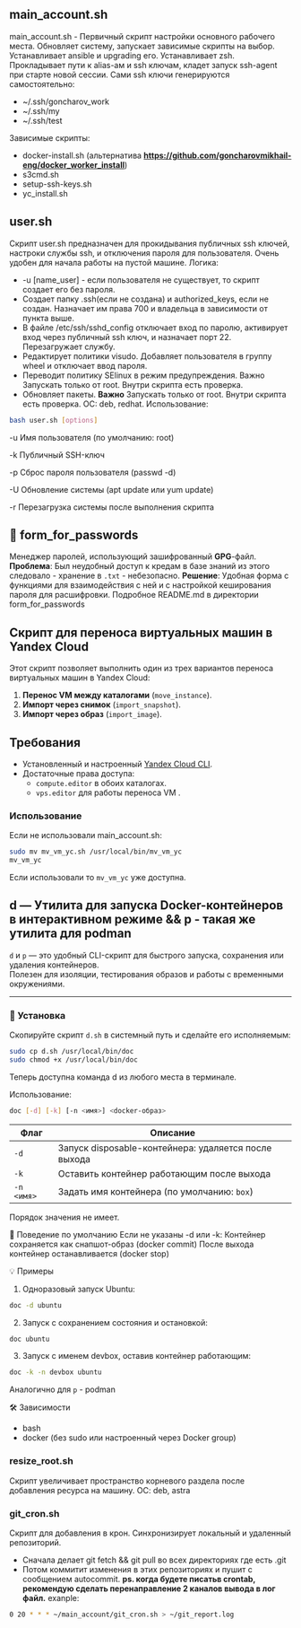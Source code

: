 ## main_account.sh
main_account.sh - Первичный скрипт настройки основного рабочего места. 
Обновляет систему, запускает зависимые скрипты на выбор. Устанавливает ansible и upgrading его. Устанавливает zsh. Прокладывает пути к alias-ам и ssh ключам, кладет запуск ssh-agent при старте новой сессии. 
Сами ssh ключи генерируются самостоятельно:
- ~/.ssh/goncharov_work
- ~/.ssh/my
- ~/.ssh/test

Зависимые скрипты: 
- docker-install.sh (альтернатива **https://github.com/goncharovmikhail-eng/docker_worker_install**)
- s3cmd.sh
- setup-ssh-keys.sh
- yc_install.sh

## user.sh
Скрипт user.sh предназначен для прокидывания публичных ssh ключей, настроки службы ssh, и отключения пароля для пользователя. Очень удобен для начала работы на пустой машине. Логика:
- -u [name_user] - если пользователя не существует, то скрипт создает его без пароля.
- Создает папку .ssh(если не создана) и authorized_keys, если не создан. Назначает им права 700 и владельца в зависимости от пункта выше.
- В файле /etc/ssh/sshd_config отключает вход по паролю, активирует вход через публичный ssh ключ, и назначает порт 22. Перезагружает службу.
- Редактирует политики visudo. Добавляет пользователя в группу wheel и отключает ввод пароля.
- Переводит политику SElinux в режим предупреждения. Важно Запускать только от root. Внутри скрипта есть проверка.
- Обновляет пакеты.
**Важно** Запускать только от root. Внутри скрипта есть проверка. ОС: deb, redhat.
Использование: 
```bash
bash user.sh [options] 
```
-u	Имя пользователя (по умолчанию: root)

-k	Публичный SSH-ключ

-p	Сброс пароля пользователя (passwd -d)

-U	Обновление системы (apt update или yum update)

-r	Перезагрузка системы после выполнения скрипта

## 🔐 form_for_passwords
Менеджер паролей, использующий зашифрованный **GPG**-файл.
**Проблема**: Был неудобный доступ к кредам в базе знаний из этого следовало - хранение в `.txt` -  небезопасно.
**Решение**: Удобная форма с функциями для взаимодействия с ней и с настройкой кеширования пароля для расшифровки.
Подробное README.md в директории form_for_passwords

## Скрипт для переноса виртуальных машин в Yandex Cloud
Этот скрипт позволяет выполнить один из трех вариантов переноса виртуальных машин в Yandex Cloud:
1. **Перенос VM между каталогами** (`move_instance`).
2. **Импорт через снимок** (`import_snapshot`).
3. **Импорт через образ** (`import_image`).

## Требования
- Установленный и настроенный [Yandex Cloud CLI](https://cloud.yandex.ru/docs/cli/quickstart).
- Достаточные права доступа:
  - `compute.editor` в обоих каталогах.
  - `vps.editor` для работы переноса VM .

### Использование
Если не использовали main_account.sh:
```bash 
sudo mv mv_vm_yc.sh /usr/local/bin/mv_vm_yc
mv_vm_yc
```
Если использовали то `mv_vm_yc` уже доступна.

## d — Утилита для запуска Docker-контейнеров в интерактивном режиме && p - такая же утилита для podman

`d` и `p` — это удобный CLI-скрипт для быстрого запуска, сохранения или удаления контейнеров.  
Полезен для изоляции, тестирования образов и работы с временными окружениями.

---

### 🔧 Установка

Скопируйте скрипт `d.sh` в системный путь и сделайте его исполняемым:

```bash
sudo cp d.sh /usr/local/bin/doc
sudo chmod +x /usr/local/bin/doc
```
Теперь доступна команда d из любого места в терминале.

Использование:
```bash
doc [-d] [-k] [-n <имя>] <docker-образ>
```
| Флаг       | Описание                                             |
| ---------- | ---------------------------------------------------- |
| `-d`       | Запуск disposable-контейнера: удаляется после выхода |
| `-k`       | Оставить контейнер работающим после выхода           |
| `-n <имя>` | Задать имя контейнера (по умолчанию: `box`)          |
Порядок значения не имеет.

🧠 Поведение по умолчанию
Если не указаны -d или -k:
Контейнер сохраняется как снапшот-образ (docker commit)
После выхода контейнер останавливается (docker stop)

💡 Примеры
1. Одноразовый запуск Ubuntu:
```bash
doc -d ubuntu
```
2. Запуск с сохранением состояния и остановкой:
```bash
doc ubuntu
```
3. Запуск с именем devbox, оставив контейнер работающим:
```bash
doc -k -n devbox ubuntu
```
Аналогично для `p` - podman

🛠️ Зависимости
- bash
- docker (без sudo или настроенный через Docker group)


### resize_root.sh
Скрипт увеличивает пространство корневого раздела после добавления ресурса на машину.
OC: deb, astra

### git_cron.sh
Скрипт для добавления в крон. Синхронизирует локальный и удаленный репозиторий.
- Сначала делает git fetch && git pull во всех директориях где есть .git
- Потом коммитит изменения в этих репозиториях и пушит с сообщением autocommit.
**ps. когда будете писатьв crontab, рекомендую сделать перенаправление 2 каналов вывода в лог файл.**
exanple:
```bash
0 20 * * * ~/main_account/git_cron.sh > ~/git_report.log
```
